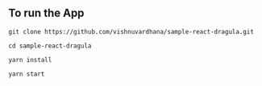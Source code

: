 ## To run the App

```
git clone https://github.com/vishnuvardhana/sample-react-dragula.git
```

```
cd sample-react-dragula
```

```
yarn install
```
```
yarn start
```
